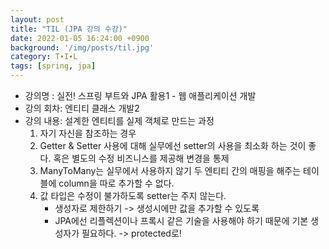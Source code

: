 ```yaml
---
layout: post
title: "TIL (JPA 강의 수강)"
date: 2022-01-05 16:24:00 +0900
background: '/img/posts/til.jpg'
category: T∙I∙L
tags: [spring, jpa]
---
```


* 강의명 : 실전! 스프링 부트와 JPA 활용1 - 웹 애플리케이션 개발
* 강의 회차: 엔티티 클래스 개발2
* 강의 내용: 설계한 엔티티를 실제 객체로 만드는 과정
    1. 자기 자신을 참조하는 경우
    2. Getter & Setter 사용에 대해
        실무에선 setter의 사용을 최소화 하는 것이 좋다.
        혹은 별도의 수정 비즈니스를 제공해 변경을 통제
    3. ManyToMany는 실무에서 사용하지 않기
        두 엔티티 간의 매핑을 해주는 테이블에 column을 따로 추가할 수 없다.
    4. 값 타입은 수정이 불가하도록 setter는 주지 않는다.
        - 생성자로 제한하기 -> 생성시에만 값을 추가할 수 있도록
        - JPA에선 리플렉션이나 프록시 같은 기술을 사용해야 하기 때문에 기본 생성자가 필요하다. -> protected로!
       